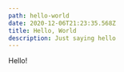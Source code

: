 ```yaml
---
path: hello-world
date: 2020-12-06T21:23:35.568Z
title: Hello, World
description: Just saying hello
---
```

Hello!